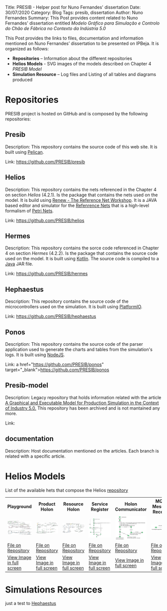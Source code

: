 Title: PRESIB - Helper post for Nuno Fernandes' dissertation
Date: 30/07/2020
Category: Blog
Tags: presib, dissertation
Author: Nuno Fernandes
Summary: This Post provides content related to Nuno Fernandes' dissertation entitled *Modelo Gráfico para Simulação e Controlo do Chão de Fábrica no Contexto da Indústria 5.0*



This Post provides the links to files, documentation and information mentioned on Nuno Fernandes’ dissertation to be presented on IPBeja. It is organized as follows: 

 

- **Repositories** – Information about the different repositories 
- **Helios Models** - SVG images of the models described on Chapter 4 *PRESIB Model* 
- **Simulation Resource** – Log files and Listing of all tables and diagrams produced 

 

# Repositories 

PRESIB project is hosted on GitHub and is composed by the following repositories: 

## <a id="presib-web">Presib</a>

Description: This repository contains the source code of this web site. It is built using <a href="https://getpelican.com/" target="_blank">Pelican</a>.

Link:  <a href="https://github.com/PRESIB/presib" target="_blank">https://github.com/PRESIB/presib</a>

## <a id="helios">Helios</a> 

Description: This repository contains the nets referenced in the Chapter 4 on section *Helios* (4.2.1). Is the package that contains the nets used on the model. It is build using <a href="http://www.renew.de/" target="_blank">Renew - The Reference Net Workshop</a>. It is a JAVA based editor and simulator for the <a href="https://www.logos-verlag.de/cgi-bin/engbuchmid?isbn=0035&lng=deu&id=" target="_blank">Refenrence Nets</a> that is a high-level formalism of <a href="https://www.informatik.uni-hamburg.de/TGI/PetriNets/index.php" target="_blank">Petri Nets</a>.

Link: <a href="https://github.com/PRESIB/helios" target="_blank">https://github.com/PRESIB/helios</a>
## <a id="hermes">Hermes</a>    

Description: This repository contains the sorce code referenced in Chapter 4 on section *Hermes* (4.2.2). Is the package that contains the source code used on the model. It is built using <a href="https://kotlinlang.org/" target="_blank">Kotlin</a>. The source code is compiled to a <a href="https://www.java.com/en/" target="_blank">Java</a> JAR file.

Link: <a href="https://github.com/PRESIB/hermes" target="_blank">https://github.com/PRESIB/hermes</a>

## <a id="hephaestus">Hephaestus</a> 

Description: This repository contains the source code of the microcontrollers used on the simulation. It is built using <a href="https://platformio.org/" target="_blank">PlatformIO</a>.

Link: <a href="https://github.com/PRESIB/hephaestus" target="_blank">https://github.com/PRESIB/hephaestus</a>

## Ponos 

Description: This repository contains the source code of the parser application used to generate the charts and tables from the simulation's logs. It is built using <a href="https://nodejs.org" target="_blank">NodeJS</a>.


Link: a href="https://github.com/PRESIB/ponos" target="_blank">https://github.com/PRESIB/ponos</a>





## Presib-model 

Description: Legacy repository that holds information related with the article [A Graphical and Executable Model for Production Simulation in the Context of Industry 5.0.](https://ieeexplore.ieee.org/document/9831527) This repository has been archived and is not mantained any more. 

Link: 

## documentation 

Description: Host documentation mentioned on the articles. Each branch is related with a specific article. 

 

# <a id="helios-models"></a>Helios Models 

List of the available hets that compose the Helios <a href="https://github.com/PRESIB/helios" target="_blank">repository</a>

<table>
<tr>
<th>Playground</th>
<th>Product Holon</th>
<th>Resource Holon</th>
<th>Service Register</th>
<th>Holon Communicator</th>
<th>MQTT Message Receiver</th>
</tr>

<tr>
<td><img width="150" src="https://raw.githubusercontent.com/PRESIB/helios/master/images/playground.svg"></td>
<td><img width="150" src="https://raw.githubusercontent.com/PRESIB/helios/master/images/productHolon.svg"></td>
<td><img width="150" src="https://raw.githubusercontent.com/PRESIB/helios/master/images/resourceHolon.svg"></td>
<td><img width="150" src="https://raw.githubusercontent.com/PRESIB/helios/master/images/service_register.svg"></td>
<td><img width="150" src="https://raw.githubusercontent.com/PRESIB/helios/master/images/holon_communicator.svg"></td>
<td><img width="150" src="https://raw.githubusercontent.com/PRESIB/helios/master/images/mqtt_message_receiver.svg"></td>
</tr>
<tr>
<td><a href="https://github.com/PRESIB/helios/blob/32aef2b2200d7bde7de39699edd0cf217fef2031/imges/playground.svg" target="_blank">File on Repository</a></td>
<td><a href="https://github.com/PRESIB/helios/blob/3b253c995de783ffed2eec4dc59b600d98131d4a/images/productHolon.svg" target="_blank">File on Repository</a></td>
<td><a href="https://github.com/PRESIB/helios/blob/3b253c995de783ffed2eec4dc59b600d98131d4a/images/resourceHolon.svg" target="_blank">File on Repository</a></td>
<td><a href="https://github.com/PRESIB/helios/blob/3b253c995de783ffed2eec4dc59b600d98131d4a/images/service_register.svg" target="_blank">File on Repository</a></td>
<td><a href="https://github.com/PRESIB/helios/blob/3b253c995de783ffed2eec4dc59b600d98131d4a/images/holon_communicator.svg" target="_blank">File on Repository</a></td>
<td><a href="https://github.com/PRESIB/helios/blob/3b253c995de783ffed2eec4dc59b600d98131d4a/images/mqtt_message_receiver.svg" target="_blank">File on Repository</a></td>
</tr>
<tr>
<td><a href="https://raw.githubusercontent.com/PRESIB/helios/master/images/playground.svg" target="_blank">View Image in full screen</a></td>
<td><a href="https://raw.githubusercontent.com/PRESIB/helios/master/images/productHolon.svg" target="_blank">View Image in full screen</a></td>
<td><a href="https://raw.githubusercontent.com/PRESIB/helios/master/images/resourceHolon.svg" target="_blank">View Image in full screen</a></td>
<td><a href="https://raw.githubusercontent.com/PRESIB/helios/master/images/service_register.svg" target="_blank">View Image in full screen</a></td>
<td><a href="https://raw.githubusercontent.com/PRESIB/helios/master/images/holon_communicator.svg" target="_blank">View Image in full screen</a></td>
<td><a href="https://raw.githubusercontent.com/PRESIB/helios/master/images/mqtt_message_receiver.svg" target="_blank">View Image in full screen</a></td>
</tr>
</table>



# <a id="simulations-resources"></a>Simulations Resources 






just a test to [Hephaestus](#hephaestus)